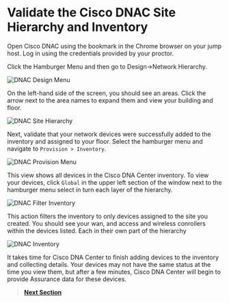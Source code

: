 # Validate the Cisco DNAC Site Hierarchy and Inventory 

Open Cisco DNAC using the bookmark in the Chrome browser on your jump host. Log in using the credentials provided by your proctor.

Click the Hamburger Menu and then go to Design->Network Hierarchy.

![DNAC Design Menu](assets/design.png)

On the left-hand side of the screen, you should see an areas. Click the arrow next to the area names to expand them and view your building and floor.

![DNAC Site Hierarchy](assets/site_hierarchy.png)

Next, validate that your network devices were successfully added to the inventory and assigned to your floor. Select the hamburger menu and navigate to `Provision > Inventory`.

![DNAC Provision Menu](assets/provision.png)

This view shows all devices in the Cisco DNA Center inventory. To view your devices, click `Global` in the upper left section of the window next to the hamburger menu select in turn each layer of the hierarchy.

![DNAC Filter Inventory](assets/site_filter.png)

This action filters the inventory to only devices assigned to the site you created. You should see your wan, and access and wireless conrollers within the devices listed. Each in their own part of the hierarchy 

![DNAC Inventory](assets/inventory.png)

It takes time for Cisco DNA Center to finish adding devices to the inventory and collecting details. Your devices may not have the same status at the time you view them, but after a few minutes, Cisco DNA Center will begin to provide Assurance data for these devices.

> [**Next Section**](08-summary.md)


